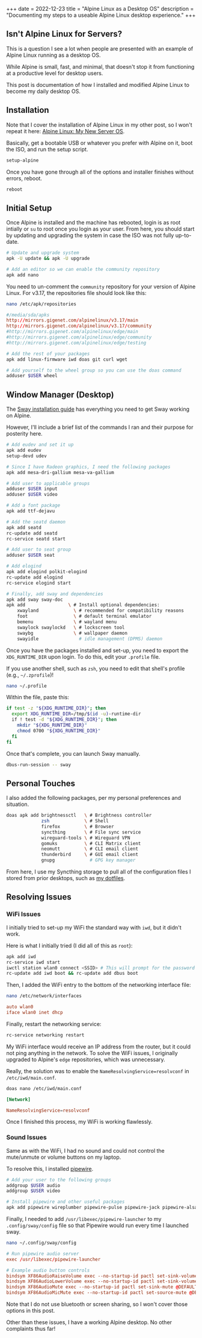+++
date = 2022-12-23
title = "Alpine Linux as a Desktop OS"
description = "Documenting my steps to a useable Alpine Linux desktop experience."
+++

## Isn't Alpine Linux for Servers?

This is a question I see a lot when people are presented with an example of 
Alpine Linux running as a desktop OS.

While Alpine is small, fast, and minimal, that doesn't stop it from functioning 
at a productive level for desktop users.

This post is documentation of how I installed and modified Alpine Linux to 
become my daily desktop OS.

## Installation

Note that I cover the installation of Alpine Linux in my other post, so I 
won't repeat it here: [Alpine Linux: My New Server OS](/blog/alpine-linux/).

Basically, get a bootable USB or whatever you prefer with Alpine on it, boot the 
ISO, and run the setup script.

```sh
setup-alpine
```

Once you have gone through all of the options and installer finishes without 
errors, reboot.

```sh
reboot
```

## Initial Setup

Once Alpine is installed and the machine has rebooted, login is as root 
intially or `su` to root once you login as your user. From here, you should 
start by updating and upgrading the system in case the ISO was not fully 
up-to-date.

```sh
# Update and upgrade system
apk -U update && apk -U upgrade

# Add an editor so we can enable the community repository
apk add nano
```

You need to un-comment the `community` repository for your version of Alpine 
Linux. For v3.17, the repositories file should look like this:

```sh
nano /etc/apk/repositories
```

```conf
#/media/sda/apks
http://mirrors.gigenet.com/alpinelinux/v3.17/main
http://mirrors.gigenet.com/alpinelinux/v3.17/community
#http://mirrors.gigenet.com/alpinelinux/edge/main
#http://mirrors.gigenet.com/alpinelinux/edge/community
#http://mirrors.gigenet.com/alpinelinux/edge/testing
```

```sh
# Add the rest of your packages
apk add linux-firmware iwd doas git curl wget

# Add yourself to the wheel group so you can use the doas command
adduser $USER wheel
```

## Window Manager (Desktop)

The [Sway installation guide](https://wiki.alpinelinux.org/wiki/Sway) has 
everything you need to get Sway working on Alpine.

However, I'll include a brief list of the commands I ran and their purpose for 
posterity here.

```sh
# Add eudev and set it up
apk add eudev
setup-devd udev

# Since I have Radeon graphics, I need the following packages
apk add mesa-dri-gallium mesa-va-gallium

# Add user to applicable groups
adduser $USER input
adduser $USER video

# Add a font package
apk add ttf-dejavu

# Add the seatd daemon
apk add seatd
rc-update add seatd
rc-service seatd start

# Add user to seat group
adduser $USER seat

# Add elogind
apk add elogind polkit-elogind
rc-update add elogind
rc-service elogind start

# Finally, add sway and dependencies
apk add sway sway-doc
apk add                \ # Install optional dependencies:
    xwayland             \ # recommended for compatibility reasons
    foot                 \ # default terminal emulator
    bemenu               \ # wayland menu
    swaylock swaylockd   \ # lockscreen tool
    swaybg               \ # wallpaper daemon
    swayidle               # idle management (DPMS) daemon
```

Once you have the packages installed and set-up, you need to export the 
`XDG_RUNTIME_DIR` upon login. To do this, edit your `.profile` file.

If you use another shell, such as `zsh`, you need to edit that shell's profile 
(e.g., `~/.zprofile`)!

```sh
nano ~/.profile
```

Within the file, paste this:

```sh
if test -z "${XDG_RUNTIME_DIR}"; then
  export XDG_RUNTIME_DIR=/tmp/$(id -u)-runtime-dir
  if ! test -d "${XDG_RUNTIME_DIR}"; then
    mkdir "${XDG_RUNTIME_DIR}"
    chmod 0700 "${XDG_RUNTIME_DIR}"
  fi
fi
```

Once that's complete, you can launch Sway manually.

```sh
dbus-run-session -- sway
```

## Personal Touches

I also added the following packages, per my personal preferences and situation.

```sh
doas apk add brightnessctl   \ # Brightness controller
             zsh             \ # Shell
             firefox         \ # Browser
             syncthing       \ # File sync service
             wireguard-tools \ # Wireguard VPN
             gomuks          \ # CLI Matrix client
             neomutt         \ # CLI email client
             thunderbird     \ # GUI email client
             gnupg             # GPG key manager
```

From here, I use my Syncthing storage to pull all of the configuration files I 
stored from prior desktops, such as [my 
dotfiles](https://github.com/christian-cleberg/dotfiles).

## Resolving Issues

### WiFi Issues

I initially tried to set-up my WiFi the standard way with `iwd`, but it didn't 
work.

Here is what I initially tried (I did all of this as `root`):

```sh
apk add iwd
rc-service iwd start
iwctl station wlan0 connect <SSID> # This will prompt for the password
rc-update add iwd boot && rc-update add dbus boot
```

Then, I added the WiFi entry to the bottom of the networking interface file:

```sh
nano /etc/network/interfaces
```

```conf
auto wlan0
iface wlan0 inet dhcp
```

Finally, restart the networking service:

```sh
rc-service networking restart
```

My WiFi interface would receive an IP address from the router, but it could 
not ping anything in the network. To solve the WiFi issues, I originally 
upgraded to Alpine's `edge` repositories, which was unnecessary.

Really, the solution was to enable the `NameResolvingService=resolvconf` in 
`/etc/iwd/main.conf`.

```sh
doas nano /etc/iwd/main.conf
```

```conf
[Network]

NameResolvingService=resolvconf
```

Once I finished this process, my WiFi is working flawlessly.

### Sound Issues

Same as with the WiFi, I had no sound and could not control the mute/unmute or 
volume buttons on my laptop.

To resolve this, I installed 
[pipewire](https://wiki.alpinelinux.org/wiki/PipeWire).

```sh
# Add your user to the following groups
addgroup $USER audio
addgroup $USER video

# Install pipewire and other useful packages
apk add pipewire wireplumber pipewire-pulse pipewire-jack pipewire-alsa
```

Finally, I needed to add `/usr/libexec/pipewire-launcher` to my 
`.config/sway/config` file so that Pipewire would run every time I launched 
sway.

```sh
nano ~/.config/sway/config
```

```conf
# Run pipewire audio server
exec /usr/libexec/pipewire-launcher

# Example audio button controls
bindsym XF86AudioRaiseVolume exec --no-startup-id pactl set-sink-volume @DEFAULT_SINK@ +5%
bindsym XF86AudioLowerVolume exec --no-startup-id pactl set-sink-volume @DEFAULT_SINK@ -5%
bindsym XF86AudioMute exec --no-startup-id pactl set-sink-mute @DEFAULT_SINK@ toggle
bindsym XF86AudioMicMute exec --no-startup-id pactl set-source-mute @DEFAULT_SOURCE@ toggle
```

Note that I do not use bluetooth or screen sharing, so I won't cover those 
options in this post.

Other than these issues, I have a working Alpine desktop. No other complaints 
thus far!
